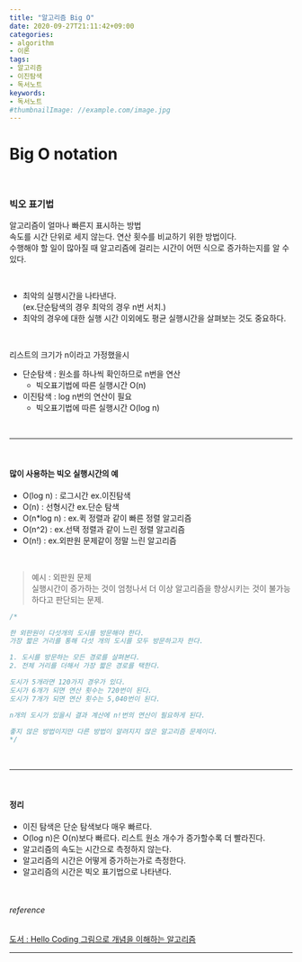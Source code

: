 ```yaml
---
title: "알고리즘 Big O"
date: 2020-09-27T21:11:42+09:00
categories:
- algorithm
- 이론
tags:
- 알고리즘
- 이진탐색
- 독서노트
keywords:
- 독서노트
#thumbnailImage: //example.com/image.jpg
---
```


<!--more-->
# Big O notation  

&nbsp;


###   빅오 표기법
알고리즘이 얼마나 빠른지 표시하는 방법   
속도를 시간 단위로 세지 않는다. 연산 횟수를 비교하기 위한 방법이다.   
수행해야 할 일이 많아질 때 알고리즘에 걸리는 시간이 어떤 식으로 증가하는지를 알 수 있다.   

&nbsp;

- 최악의 실행시간을 나타낸다.   
(ex.단순탐색의 경우 최악의 경우 n번 서치.)   
- 최악의 경우에 대한 실행 시간 이외에도 평균 실행시간을 살펴보는 것도 중요하다.

&nbsp;

리스트의 크기가 n이라고 가정했을시   
- 단순탐색 : 원소를 하나씩 확인하므로 n번을 연산   
    - 빅오표기법에 따른 실행시간 O(n)
- 이진탐색 : log n번의 연산이 필요   
    - 빅오표기법에 따른 실행시간 O(log n)

&nbsp;

-----

&nbsp;

#### 많이 사용하는 빅오 실행시간의 예

- O(log n) : 로그시간 ex.이진탐색   
- O(n) : 선형시간 ex.단순 탐색   
- O(n*log n) : ex.퀵 정렬과 같이 빠른 정렬 알고리즘   
- O(n^2) : ex.선택 정렬과 같이 느린 정렬 알고리즘   
- O(n!) : ex.외판원 문제같이 정말 느린 알고리즘   

&nbsp;

> 예시 : 외판원 문제   
실행시간이 증가하는 것이 엄청나서 더 이상 알고리즘을 향상시키는 것이 불가능하다고 판단되는 문제.
```java
/*

한 외판원이 다섯개의 도시를 방문해야 한다. 
가장 짧은 거리를 통해 다섯 개의 도시를 모두 방문하고자 한다.

1. 도시를 방문하는 모든 경로를 살펴본다.
2. 전체 거리를 더해서 가장 짧은 경로를 택한다.

도시가 5개라면 120가지 경우가 있다.
도시가 6개가 되면 연산 횟수는 720번이 된다.
도시가 7개가 되면 연산 횟수는 5,040번이 된다.

n개의 도시가 있을시 결과 계산에 n!번의 연산이 필요하게 된다.

좋지 않은 방법이지만 다른 방법이 알려지지 않은 알고리즘 문제이다.
*/
```

&nbsp;

-----

&nbsp;

#### 정리

- 이진 탐색은 단순 탐색보다 매우 빠르다.   
- O(log n)은 O(n)보다 빠르다. 리스트 원소 개수가 증가할수록 더 빨라진다.   
- 알고리즘의 속도는 시간으로 측정하지 않는다.   
- 알고리즘의 시간은 어떻게 증가하는가로 측정한다.   
- 알고리즘의 시간은 빅오 표기법으로 나타낸다.   

&nbsp;

###### reference
[도서 : Hello Coding 그림으로 개념을 이해하는 알고리즘](https://book.naver.com/bookdb/book_detail.nhn?bid=11823284)


-----